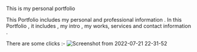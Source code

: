 This is my personal portfolio

This Portfolio includes my personal and professional information .
In this Portfolio , it includes , my intro , my works, services and contact information .

There are some clicks :-
![Screenshot from 2022-07-21 22-31-52](https://user-images.githubusercontent.com/87241485/180278549-feb90fb5-a8fa-4707-9010-74cbdc84803e.png)
